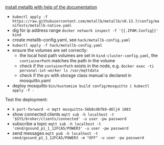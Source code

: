[install metallb with help of the documentation](https://kind.sigs.k8s.io/docs/user/loadbalancer/)
- `kubectl apply -f https://raw.githubusercontent.com/metallb/metallb/v0.13.7/config/manifests/metallb-native.yaml`
- dig for ip address range `docker network inspect -f '{{.IPAM.Config}}' kind`
- create metallb-config.yaml, see `hack/metallb-config.yaml`
- `kubectl apply -f hack/metallb-config.yaml`
- ensure the volumes are set correctly:
  - the local host path volumes are set in `kind-cluster-config.yaml`, the `contiainerPath` matches the path in the volume
  - check if the `containerPath` exists in the node, e.g. `docker exec -ti personal-iot-worker ls /var/mqttdata`
  - check if the pv with storage class manual is declared in mosquitto.yaml
- deploy mosquitto `bin/kustomize build config/mosquitto | kubectl apply -f -`

Test the deployment:
- `k port-forward -n mqtt mosquitto-56b8cd6f69-d6lj4 1883`
- show connected clients `mqtt sub -h localhost -t '$SYS/broker/clients/connected' -u user -pw password`
- subscribe a topic `mqtt sub -h localhost -t 'cmnd/gosund_p1_1_12FCA5/POWER3' -u user -pw password`
- send messages `mqtt pub -h localhost -t cmnd/gosund_p1_1_12FCA5/POWER3 -m "OFF" -u user -pw password`